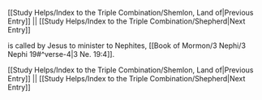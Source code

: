 [[Study Helps/Index to the Triple Combination/Shemlon, Land of|Previous Entry]]  ||  [[Study Helps/Index to the Triple Combination/Shepherd|Next Entry]]

 is called by Jesus to minister to Nephites, [[Book of Mormon/3 Nephi/3 Nephi 19#^verse-4|3 Ne. 19:4]].

[[Study Helps/Index to the Triple Combination/Shemlon, Land of|Previous Entry]]  ||  [[Study Helps/Index to the Triple Combination/Shepherd|Next Entry]]
